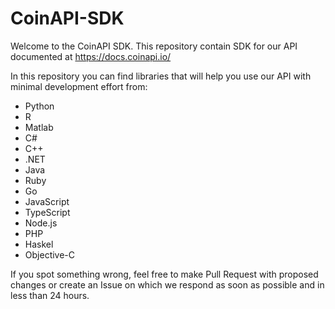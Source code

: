 # CoinAPI-SDK

Welcome to the CoinAPI SDK. This repository contain SDK for our API documented at https://docs.coinapi.io/ 

In this repository you can find libraries that will help you use our API with minimal development effort from:
 * Python
 * R
 * Matlab
 * C#
 * C++
 * .NET
 * Java
 * Ruby
 * Go
 * JavaScript
 * TypeScript
 * Node.js
 * PHP
 * Haskel
 * Objective-C

If you spot something wrong, feel free to make Pull Request with proposed changes or create an Issue on which we respond as soon as possible and in less than 24 hours.
